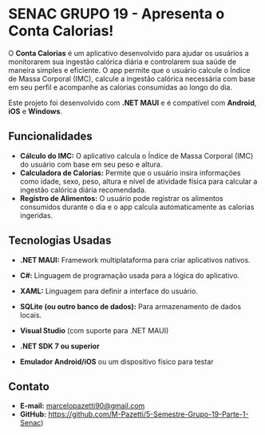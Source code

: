 # SENAC GRUPO 19 - Apresenta o Conta Calorias!

O **Conta Calorias** é um aplicativo desenvolvido para ajudar os usuários a monitorarem sua ingestão calórica diária e controlarem sua saúde de maneira simples e eficiente. O app permite que o usuário calcule o Índice de Massa Corporal (IMC), calcule a ingestão calórica necessária com base em seu perfil e acompanhe as calorias consumidas ao longo do dia.

Este projeto foi desenvolvido com **.NET MAUI** e é compatível com **Android**, **iOS** e **Windows**.

## Funcionalidades

- **Cálculo do IMC:** O aplicativo calcula o Índice de Massa Corporal (IMC) do usuário com base em seu peso e altura.
- **Calculadora de Calorias:** Permite que o usuário insira informações como idade, sexo, peso, altura e nível de atividade física para calcular a ingestão calórica diária recomendada.
- **Registro de Alimentos:** O usuário pode registrar os alimentos consumidos durante o dia e o app calcula automaticamente as calorias ingeridas.

## Tecnologias Usadas

- **.NET MAUI:** Framework multiplataforma para criar aplicativos nativos.
- **C#:** Linguagem de programação usada para a lógica do aplicativo.
- **XAML:** Linguagem para definir a interface do usuário.
- **SQLite (ou outro banco de dados):** Para armazenamento de dados locais.


- **Visual Studio** (com suporte para .NET MAUI)
- **.NET SDK 7 ou superior**
- **Emulador Android/iOS** ou um dispositivo físico para testar



## Contato

- **E-mail:** marcelopazetti90@gmail.com
- **GitHub:** https://github.com/M-Pazetti/5-Semestre-Grupo-19-Parte-1-Senac)
